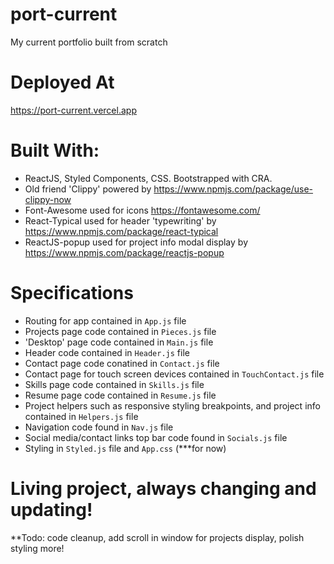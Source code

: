 # port-current
My current portfolio built from scratch

# Deployed At
https://port-current.vercel.app

# Built With:
* ReactJS, Styled Components, CSS. Bootstrapped with CRA. 
* Old friend 'Clippy' powered by https://www.npmjs.com/package/use-clippy-now
* Font-Awesome used for icons https://fontawesome.com/
* React-Typical used for header 'typewriting' by https://www.npmjs.com/package/react-typical
* ReactJS-popup used for project info modal display by https://www.npmjs.com/package/reactjs-popup

# Specifications

* Routing for app contained in `App.js` file
* Projects page code contained in `Pieces.js` file
* 'Desktop' page code contained in `Main.js` file
* Header code contained in `Header.js` file
* Contact page code conatined in `Contact.js` file
* Contact page for touch screen devices contained in `TouchContact.js` file
* Skills page code contained in `Skills.js` file
* Resume page code contained in `Resume.js` file
* Project helpers such as responsive styling breakpoints, and project info contained in `Helpers.js` file
* Navigation code found in `Nav.js` file
* Social media/contact links top bar code found in `Socials.js` file
* Styling in `Styled.js` file and `App.css` (***for now)


# Living project, always changing and updating!

**Todo: code cleanup, add scroll in window for projects display, polish styling more!

